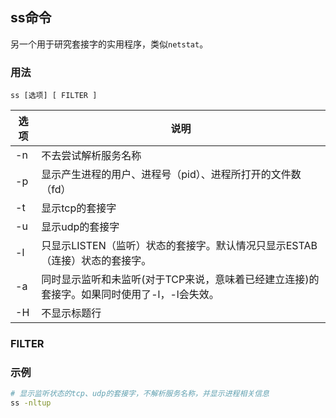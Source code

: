 ## ss命令

另一个用于研究套接字的实用程序，类似`netstat`。

### 用法
```
ss [选项] [ FILTER ]
```

| 选项 | 说明 |
| --- | --- |
| -n | 不去尝试解析服务名称 |
| -p | 显示产生进程的用户、进程号（pid）、进程所打开的文件数（fd） |
| -t | 显示tcp的套接字 |
| -u | 显示udp的套接字 |
| -l | 只显示LISTEN（监听）状态的套接字。默认情况只显示ESTAB（连接）状态的套接字。 |
| -a | 同时显示监听和未监听(对于TCP来说，意味着已经建立连接)的套接字。如果同时使用了-l，-l会失效。 |
| -H | 不显示标题行 |

### FILTER

### 示例
```sh
# 显示监听状态的tcp、udp的套接字，不解析服务名称，并显示进程相关信息
ss -nltup
```
